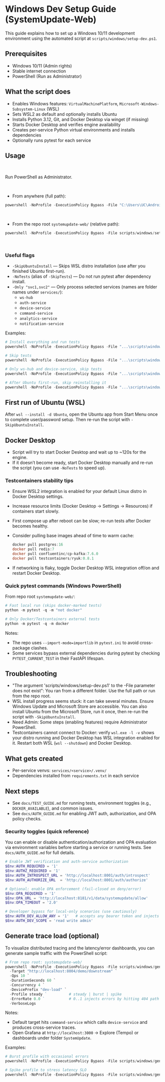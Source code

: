 # Windows Dev Setup Guide (SystemUpdate-Web)

<!-- markdownlint-disable MD013 -->

This guide explains how to set up a Windows 10/11 development environment using the automated script at `scripts/windows/setup-dev.ps1`.

## Prerequisites

- Windows 10/11 (Admin rights)
- Stable internet connection
- PowerShell (Run as Administrator)

## What the script does

- Enables Windows features: `VirtualMachinePlatform`, `Microsoft-Windows-Subsystem-Linux` (WSL)
- Sets WSL2 as default and optionally installs Ubuntu
- Installs Python 3.12, Git, and Docker Desktop via winget (if missing)
- Starts Docker Desktop and verifies engine availability
- Creates per-service Python virtual environments and installs dependencies
- Optionally runs pytest for each service


## Usage

 

Run PowerShell as Administrator.

 

- From anywhere (full path):

```powershell
powershell -NoProfile -ExecutionPolicy Bypass -File "C:\Users\UC\AndroidStudioProjects\SystemUpdate\systemupdate-web\scripts\windows\setup-dev.ps1"
```

 

- From the repo root `systemupdate-web/` (relative path):

```powershell
powershell -NoProfile -ExecutionPolicy Bypass -File scripts/windows/setup-dev.ps1
```

 

### Useful flags

- `-SkipUbuntuInstall` — Skips WSL distro installation (use after you finished Ubuntu first-run).
- `-NoTests` (alias of `-SkipTests`) — Do not run pytest after dependency install.
- `-Only "svc1,svc2"` — Only process selected services (names are folder names under `services/`):
  - `ws-hub`
  - `auth-service`
  - `device-service`
  - `command-service`
  - `analytics-service`
  - `notification-service`

Examples:

```powershell
# Install everything and run tests
powershell -NoProfile -ExecutionPolicy Bypass -File "...\scripts\windows\setup-dev.ps1"

# Skip tests
powershell -NoProfile -ExecutionPolicy Bypass -File "...\scripts\windows\setup-dev.ps1" -NoTests

# Only ws-hub and device-service, skip tests
powershell -NoProfile -ExecutionPolicy Bypass -File "...\scripts\windows\setup-dev.ps1" -Only "ws-hub,device-service" -NoTests

# After Ubuntu first-run, skip reinstalling it
powershell -NoProfile -ExecutionPolicy Bypass -File "...\scripts\windows\setup-dev.ps1" -SkipUbuntuInstall
```

## First run of Ubuntu (WSL)

After `wsl --install -d Ubuntu`, open the Ubuntu app from Start Menu once to complete user/password setup.
Then re-run the script with `-SkipUbuntuInstall`.

## Docker Desktop

- Script will try to start Docker Desktop and wait up to ~120s for the engine.
- If it doesn’t become ready, start Docker Desktop manually and re-run the script (you can use `-NoTests` to speed up).

### Testcontainers stability tips

- Ensure WSL2 integration is enabled for your default Linux distro in Docker Desktop settings.
- Increase resource limits (Docker Desktop → Settings → Resources) if containers start slowly.
- First compose up after reboot can be slow; re-run tests after Docker becomes healthy.
- Consider pulling base images ahead of time to warm cache:

  ```powershell
  docker pull postgres:16
  docker pull redis:7
  docker pull confluentinc/cp-kafka:7.6.0
  docker pull testcontainers/ryuk:0.8.1
  ```
- If networking is flaky, toggle Docker Desktop WSL integration off/on and restart Docker Desktop.

### Quick pytest commands (Windows PowerShell)

From repo root `systemupdate-web/`:

```powershell
# Fast local run (skips docker-marked tests)
python -m pytest -q -m "not docker"

# Only Docker/Testcontainers external tests
python -m pytest -q -m docker
```

Notes:

- The repo uses `--import-mode=importlib` in `pytest.ini` to avoid cross-package clashes.
- Some services bypass external dependencies during pytest by checking `PYTEST_CURRENT_TEST` in their FastAPI lifespan.

## Troubleshooting

- "The argument 'scripts/windows/setup-dev.ps1' to the -File parameter does not exist": You ran from a different folder. Use the full path or run from the repo root.
- WSL install progress seems stuck: it can take several minutes. Ensure Windows Update and Microsoft Store are accessible. You can also install Ubuntu from the Microsoft Store, run it once, then re-run the script with `-SkipUbuntuInstall`.
- Need Admin: Some steps (enabling features) require Administrator PowerShell.
- Testcontainers cannot connect to Docker: verify `wsl.exe -l -v` shows your distro running and Docker Desktop has WSL integration enabled for it. Restart both WSL (`wsl --shutdown`) and Docker Desktop.

## What gets created

- Per-service venvs: `services/<service>/.venv/`
- Dependencies installed from `requirements.txt` in each service

## Next steps

- See `docs/TEST_GUIDE.md` for running tests, environment toggles (e.g., `DOCKER_AVAILABLE`), and common issues.
- See `docs/AUTH_GUIDE.md` for enabling JWT auth, authorization, and OPA policy checks.

### Security toggles (quick reference)

You can enable or disable authentication/authorization and OPA evaluation via environment variables before starting a service or running tests. See `docs/AUTH_GUIDE.md` for full details.

```powershell
# Enable JWT verification and auth-service authorization
$Env:AUTH_REQUIRED = '1'
$Env:AUTHZ_REQUIRED = '1'
$Env:AUTH_INTROSPECT_URL = 'http://localhost:8001/auth/introspect'
$Env:AUTH_AUTHORIZE_URL  = 'http://localhost:8001/auth/authorize'

# Optional: enable OPA enforcement (fail-closed on deny/error)
$Env:OPA_REQUIRED = '1'
$Env:OPA_URL = 'http://localhost:8181/v1/data/systemupdate/allow'
$Env:OPA_TIMEOUT = '2.0'

# Developer bypass for local-only scenarios (use cautiously)
$Env:AUTH_DEV_ALLOW_ANY = '1'   # accepts any bearer token and injects dev claims
$Env:AUTH_DEV_SCOPE = 'read write admin'
```

## Generate trace load (optional)

To visualize distributed tracing and the latency/error dashboards, you can generate sample traffic with the PowerShell script:

```powershell
# From repo root: systemupdate-web/
powershell -NoProfile -ExecutionPolicy Bypass -File scripts/windows/generate-trace-load.ps1 `
  -Target "http://localhost:8004/demo/downstream" `
  -Qps 10 `
  -DurationSeconds 60 `
  -Concurrency 4 `
  -DevicePrefix "dev-load" `
  -Profile steady `          # steady | burst | spike
  -ErrorRate 0.0 `           # 0..1 injects errors by hitting 404 path
  -VerboseLogs
```

Notes:
- Default target hits `command-service` which calls `device-service` and produces cross-service traces.
- Open Grafana at `http://localhost:3000` → Explore (Tempo) or dashboards under folder `SystemUpdate`.

Examples:

```powershell
# Burst profile with occasional errors
powershell -NoProfile -ExecutionPolicy Bypass -File scripts/windows/generate-trace-load.ps1 -Profile burst -ErrorRate 0.1 -Qps 20 -DurationSeconds 90

# Spike profile to stress latency SLO
powershell -NoProfile -ExecutionPolicy Bypass -File scripts/windows/generate-trace-load.ps1 -Profile spike -Qps 30 -DurationSeconds 60
```

<!-- markdownlint-enable MD013 -->
